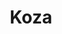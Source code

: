 ---
title: Koza
place: De gira
description: ¡Vive una experiencia emocionante bajo la gran carpa de KOOZA! ¡Pura adrenalina! 
poster: poster/poster_koza.avif
---